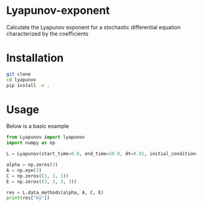 # Lyapunov-exponent
Calculate the Lyapunov exponent for a stochastic differential equation characterized by the coefficients 

# Installation
```bash
git clone 
cd lyapunov
pip install -e .
```
# Usage

Below is a basic example 

```python
from Lyapunov import lyapunov
import numpy as np

L = Lyapunov(start_time=0.0, end_time=50.0, dt=0.01, initial_condition=np.array([0.1, 0.2, 0.3]))

alpha = np.zeros(3)
A = np.eye(3)
C = np.zeros((3, 3, 3))
E = np.zeros((3, 3, 3, 3))

res = L.data_methods(alpha, A, C, E)
print(res["ky"])
```
